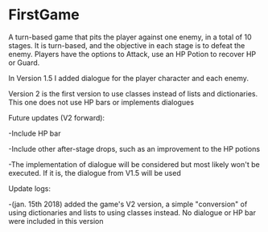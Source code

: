 # FirstGame
A turn-based game that pits the player against one enemy, in a total of 10 stages.
It is turn-based, and the objective in each stage is to defeat the enemy. Players have the options to Attack, use an HP Potion to recover HP or Guard.

In Version 1.5 I added dialogue for the player character and each enemy.

Version 2 is the first version to use classes instead of lists and dictionaries. This one does not use HP bars or implements dialogues

Future updates (V2 forward):

-Include HP bar

-Include other after-stage drops, such as an improvement to the HP potions

-The implementation of dialogue will be considered but most likely won't be executed. If it is, the dialogue from V1.5 will be used

Update logs:

-(jan. 15th 2018) added the game's V2 version, a simple "conversion" of using dictionaries and lists to using classes instead. No dialogue or HP bar were included in this version
